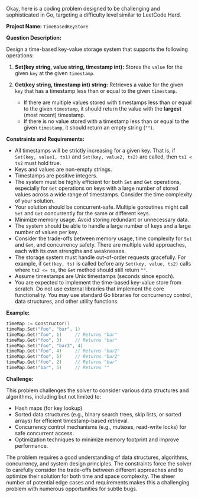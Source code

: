 Okay, here is a coding problem designed to be challenging and sophisticated in Go, targeting a difficulty level similar to LeetCode Hard.

**Project Name:** `TimeBasedKeyStore`

**Question Description:**

Design a time-based key-value storage system that supports the following operations:

1.  **Set(key string, value string, timestamp int):** Stores the `value` for the given `key` at the given `timestamp`.

2.  **Get(key string, timestamp int) string:** Retrieves a value for the given `key` that has a timestamp less than or equal to the given `timestamp`.

    *   If there are multiple values stored with timestamps less than or equal to the given `timestamp`, it should return the value with the **largest** (most recent) timestamp.
    *   If there is no value stored with a timestamp less than or equal to the given `timestamp`, it should return an empty string (`""`).

**Constraints and Requirements:**

*   All timestamps will be strictly increasing for a given key. That is, if `Set(key, value1, ts1)` and `Set(key, value2, ts2)` are called, then `ts1 < ts2` must hold true.
*   Keys and values are non-empty strings.
*   Timestamps are positive integers.
*   The system must be highly efficient for both `Set` and `Get` operations, especially for `Get` operations on keys with a large number of stored values across a wide range of timestamps. Consider the time complexity of your solution.
*   Your solution should be concurrent-safe. Multiple goroutines might call `Set` and `Get` concurrently for the same or different keys.
*   Minimize memory usage. Avoid storing redundant or unnecessary data.
*   The system should be able to handle a large number of keys and a large number of values per key.
*   Consider the trade-offs between memory usage, time complexity for `Set` and `Get`, and concurrency safety. There are multiple valid approaches, each with its own strengths and weaknesses.
*   The storage system must handle out-of-order requests gracefully. For example, if `Get(key, ts)` is called before any `Set(key, value, ts2)` calls where `ts2 <= ts`, the `Get` method should still return `""`.
*   Assume timestamps are Unix timestamps (seconds since epoch).
*   You are expected to implement the time-based key-value store from scratch. Do not use external libraries that implement the core functionality. You may use standard Go libraries for concurrency control, data structures, and other utility functions.

**Example:**

```go
timeMap := Constructor()
timeMap.Set("foo", "bar", 1)
timeMap.Get("foo", 1)     // Returns "bar"
timeMap.Get("foo", 3)     // Returns "bar"
timeMap.Set("foo", "bar2", 4)
timeMap.Get("foo", 4)     // Returns "bar2"
timeMap.Get("foo", 5)     // Returns "bar2"
timeMap.Get("foo", 2)     // Returns "bar"
timeMap.Get("bar", 5)     // Returns ""
```

**Challenge:**

This problem challenges the solver to consider various data structures and algorithms, including but not limited to:

*   Hash maps (for key lookup)
*   Sorted data structures (e.g., binary search trees, skip lists, or sorted arrays) for efficient timestamp-based retrieval.
*   Concurrency control mechanisms (e.g., mutexes, read-write locks) for safe concurrent access.
*   Optimization techniques to minimize memory footprint and improve performance.

The problem requires a good understanding of data structures, algorithms, concurrency, and system design principles. The constraints force the solver to carefully consider the trade-offs between different approaches and to optimize their solution for both time and space complexity.  The sheer number of potential edge cases and requirements makes this a challenging problem with numerous opportunities for subtle bugs.
